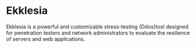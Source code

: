 # Ekklesia
Ekklesia is a powerful and customizable stress-testing (Ddos)tool designed for penetration testers and network administrators to evaluate the resilience of servers and web applications.
